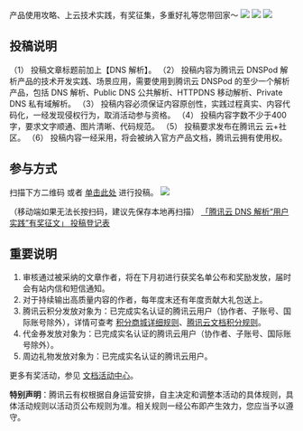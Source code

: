 产品使用攻略、上云技术实践，有奖征集，多重好礼等您带回家～
![](https://qcloudimg.tencent-cloud.cn/raw/dfeb5fe45bc4a016766c45a893c4fe3e.jpg)
![](https://qcloudimg.tencent-cloud.cn/raw/34d8e5eb899f17c8e64d0edb3f3fcbbc.jpg)
![](https://qcloudimg.tencent-cloud.cn/raw/0a40569b7b0b242d1c84a0fbed8de20a.jpg)

## 投稿说明
（1） 投稿文章标题前加上【DNS 解析】。
（2） 投稿内容为腾讯云 DNSPod 解析产品的技术开发实践、场景应用，需要使用到腾讯云 DNSPod 的至少一个解析产品，包括 DNS 解析、Public DNS 公共解析、HTTPDNS 移动解析、Private DNS 私有域解析。
（3） 投稿内容必须保证内容原创性，实践过程真实、内容代码化，一经发现侵权行为，取消活动参与资格。
（4） 投稿内容字数不少于400字，要求文字顺通、图片清晰、代码规范。
（5） 投稿要求发布在腾讯云 云+社区。
（6） 投稿内容一经采用，将会被纳入官方产品文档，腾讯云拥有使用权。

## 参与方式
扫描下方二维码 或者 [单击此处](https://doc.weixin.qq.com/forms/AJEAIQdfAAoAHsAXwboACcKlWsT7azRuf)  进行投稿。
![](https://qcloudimg.tencent-cloud.cn/raw/ade68565bb1b64f61234191321d4b5d2.png)

（移动端如果无法长按扫码，建议先保存本地再扫描）
[「腾讯云 DNS 解析“用户实践”有奖征文」 投稿登记表](https://doc.weixin.qq.com/forms/AJEAIQdfAAoAHsAXwboACcKlWsT7azRuf)

## 重要说明

1. 审核通过被采纳的文章作者，将在下月初进行获奖名单公布和奖励发放，届时会有站内信和短信通知。
2. 对于持续输出高质量内容的作者，每年度末还有年度贡献大礼包送上。
3. 腾讯云积分发放对象为：已完成实名认证的腾讯云用户（协作者、子账号、国际账号除外），详情可查考 [积分商城详细规则](https://cloud.tencent.com/act/integralmall?from=10680)、[腾讯云文档积分规则](https://cloud.tencent.com/document/product/855/54543?from=10680)。
4. 代金券发放对象为：已完成实名认证的腾讯云用户（协作者、子账号、国际账号除外）。
5. 周边礼物发放对象为：已完成实名认证的腾讯云用户。


更多有奖活动，参见  [文档活动中心](https://cloud.tencent.com/document/act)。

**特别声明**：腾讯云有权根据自身运营安排，自主决定和调整本活动的具体规则，具体活动规则以活动页公布规则为准。相关规则一经公布即产生效力，您应当予以遵守。
